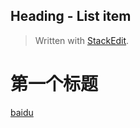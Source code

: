 ## Heading - List item

> Written with [StackEdit](https://stackedit.io/).

第一个标题
=========
[baidu](http://www.baidu.com)

<!--stackedit_data:
eyJoaXN0b3J5IjpbMTM3OTIwNTM4NiwtMzk2NTgxMjA4XX0=
-->
